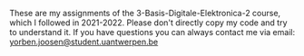 These are my assignments of the 3-Basis-Digitale-Elektronica-2 course, which I followed in 2021-2022. 
Please don't directly copy my code and try to understand it. If you have questions you can always contact me via email: yorben.joosen@student.uantwerpen.be
